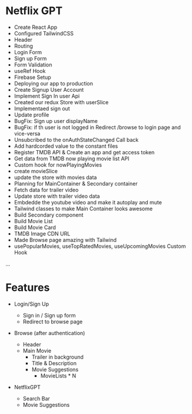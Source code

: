 # Netflix GPT

- Create React App
- Configured TailwindCSS
- Header
- Routing
- Login Form
- Sign up Form
- Form Validation 
- useRef Hook
- Firebase Setup
- Deploying our app to production
- Create Signup User Account
- Implement Sign In user Api
- Created our redux Store with userSlice
- Implementaed sign out 
- Update profile 
- BugFix: Sign up user displayName 
- BugFix: if th user is not logged in Redirect /browse to login page and vice-versa
- Unsubcribed to the onAuthStateChanged Call back
- Add hardcorded value to the constant files
- Register TMDB API & Create an app and get access token
- Get data from TMDB now playing movie list API 
- Custom hook for nowPlayingMovies
- create movieSlice
- update the store with movies data
- Planning for MainContainer & Secondary container
- Fetch data for trailer video
- Update store with trailer video data
- Embdedde the youtube video and make it autoplay and mute
- Tailwind classes to make Main Container looks awesome
- Build Secondary component
- Build Movie List
- Build Movie Card
- TMDB Image CDN URL
- Made Browse page amazing with Tailwind
- usePopularMovies, useTopRatedMovies, useUpcomingMovies Custom Hook

...
# Features
- Login/Sign Up
    - Sign in / Sign up form
    - Redirect to browse page

- Browse (after authentication)
    - Header
    - Main Movie
        - Trailer in background
        - Title & Description
        - Movie Suggestions
            - MovieLists * N
- NetflixGPT
    - Search Bar
    - Movie Suggestions